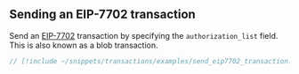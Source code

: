 ## Sending an EIP-7702 transaction

Send an [EIP-7702](https://eips.ethereum.org/EIPS/eip-7702) transaction by specifying the `authorization_list` field. This is also known as a blob transaction.

```rust
// [!include ~/snippets/transactions/examples/send_eip7702_transaction.rs]
```
